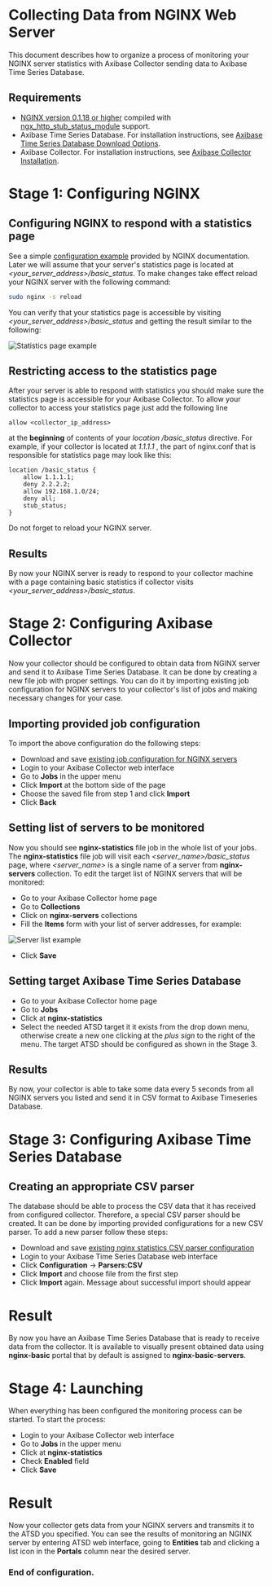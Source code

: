 # Collecting Data from NGINX Web Server
This document describes how to organize a process of monitoring your NGINX server statistics with Axibase Collector sending data to Axibase Time Series Database.

## Requirements
* [NGINX version 0.1.18 or higher](http://nginx.org/en/download.html) compiled with [ngx_http_stub_status_module](http://nginx.org/en/docs/http/ngx_http_stub_status_module.html) support.
* Axibase Time Series Database. For installation instructions, see [Axibase Time Series Database Download Options](http://axibase.com/products/axibase-time-series-database/download-atsd/).
* Axibase Collector. For installation instructions, see [Axibase Collector Installation](http://axibase.com/products/axibase-time-series-database/writing-data/collector/axibase-collector-installation/).

# Stage 1: Configuring NGINX
## Configuring NGINX to respond with a statistics page
See a simple [configuration example](http://nginx.org/en/docs/http/ngx_http_stub_status_module.html#example) provided by NGINX documentation. Later we will assume that your server's statistics page is located at *<your_server_address>/basic_status*. To make changes take effect reload your NGINX server with the following command:
```sh
sudo nginx -s reload
```
You can verify that your statistics page is accessible by visiting *<your_server_address>/basic_status* and getting the result similar to the following:

![Statistics page example](https://github.com/axibase/axibase-collector-docs/blob/master/jobs/examples/nginx_stat_example.png)
## Restricting access to the statistics page
After your server is able to respond with statistics you should make sure the statistics page is accessible for your Axibase Collector. To allow your collector to access your statistics page just add the following line
```
allow <collector_ip_address>
```
at the **beginning** of contents of your *location /basic_status* directive. For example, if your collector is located at *1.1.1.1* , the part of nginx.conf that is responsible for statistics page may look like this:
```
location /basic_status {
    allow 1.1.1.1;
    deny 2.2.2.2;
    allow 192.168.1.0/24;
    deny all;
    stub_status;
}
```
Do not forget to reload your NGINX server.

## Results
By now your NGINX server is ready to respond to your collector machine with a page containing basic statistics if collector visits *<your_server_address>/basic_status*.

# Stage 2: Configuring Axibase Collector
Now your collector should be configured to obtain data from NGINX server and send it to Axibase Time Series Database. It can be done by creating a new file job with proper settings. You can do it by importing existing job configuration for NGINX servers to your collector's list of jobs and making necessary changes for your case.
## Importing provided job configuration
To import the above configuration do the following steps:
* Download and save [existing job configuration for NGINX servers](https://github.com/axibase/axibase-collector-docs/blob/master/jobs/examples/nginx_collector_job.xml)
* Login to your Axibase Collector web interface
* Go to **Jobs** in the upper menu
* Click **Import** at the bottom side of the page
* Choose the saved file from step 1 and click **Import**
* Click **Back**

## Setting list of servers to be monitored
Now you should see **nginx-statistics** file job in the whole list of your jobs.
The **nginx-statistics** file job will visit each *<server_name>/basic_status* page, where *<server_name>* is a single name of a server from **nginx-servers** collection. To edit the target list of NGINX servers that will be monitored:
* Go to your Axibase Collector home page
* Go to **Collections**
* Click on **nginx-servers** collections
* Fill the **Items** form with your list of server addresses, for example:
 
![Server list example](https://github.com/axibase/axibase-collector-docs/blob/master/jobs/examples/nginx_server-list.png)
* Click **Save**

## Setting target Axibase Time Series Database
* Go to your Axibase Collector home page
* Go to **Jobs**
* Click at **nginx-statistics**
* Select the needed ATSD target it it exists from the drop down menu, otherwise create a new one clicking at the *plus sign* to the right of the menu. The target ATSD should be configured as shown in the Stage 3.

## Results
By now, your collector is able to take some data every 5 seconds from all NGINX servers you listed and send it in CSV format to Axibase Timeseries Database.

# Stage 3: Configuring Axibase Time Series Database
## Creating an appropriate CSV parser
The database should be able to process the CSV data that it has received from configured collector. Therefore, a special CSV parser should be created. It can be done by importing provided configurations for a new CSV parser. To add a new parser follow these steps:
* Download and save [existing nginx statistics CSV parser configuration](https://github.com/axibase/axibase-collector-docs/blob/master/jobs/examples/nginx_atsd_csv_parser.xml)
* Login to your Axibase Time Series Database web interface
* Click **Configuration** -> **Parsers:CSV**
* Click **Import** and choose file from the first step
* Click **Import** again. Message about successful import should appear

# Result
By now you have an Axibase Time Series Database that is ready to receive data from the collector. It is available to visually present obtained data using **nginx-basic** portal that by default is assigned to **nginx-basic-servers**.

# Stage 4: Launching
When everything has been configured the monitoring process can be started. To start the process:
* Login to your Axibase Collector web interface
* Go to **Jobs** in the upper menu
* Click at **nginx-statistics**
* Check **Enabled** field
* Click **Save**

# Result
Now your collector gets data from your NGINX servers and transmits it to the ATSD you specified. You can see the results of monitoring an NGINX server by entering ATSD web interface, going to **Entities** tab and clicking a list icon in the **Portals** column near the desired server.

### End of configuration.
